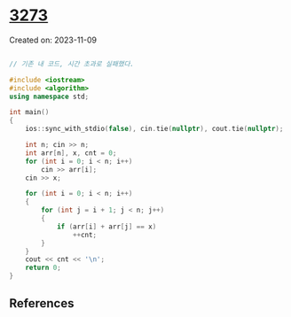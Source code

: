 # [3273](https://www.acmicpc.net/problem/3273)
Created on: 2023-11-09

```cpp

// 기존 내 코드, 시간 초과로 실패했다.

#include <iostream>
#include <algorithm>
using namespace std;

int	main()
{
	ios::sync_with_stdio(false), cin.tie(nullptr), cout.tie(nullptr);

	int n; cin >> n;
	int arr[n], x, cnt = 0;
	for (int i = 0; i < n; i++)
		cin >> arr[i];
	cin >> x;

	for (int i = 0; i < n; i++)
	{
		for (int j = i + 1; j < n; j++)
		{
			if (arr[i] + arr[j] == x)
				++cnt;
		}
	}
	cout << cnt << '\n';
	return 0;
}
```

## References


